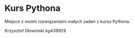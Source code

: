 # Kurs Pythona

Miejsce z moimi rozwiązaniami małych zadań z kursu Pythona.

Krzysztof Głowiński kg439929
